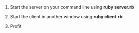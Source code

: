 1) Start the server on your command line using <b>ruby server.rb</b>

2) Start the client in another window using <b>ruby client.rb</b>

3) Profit
